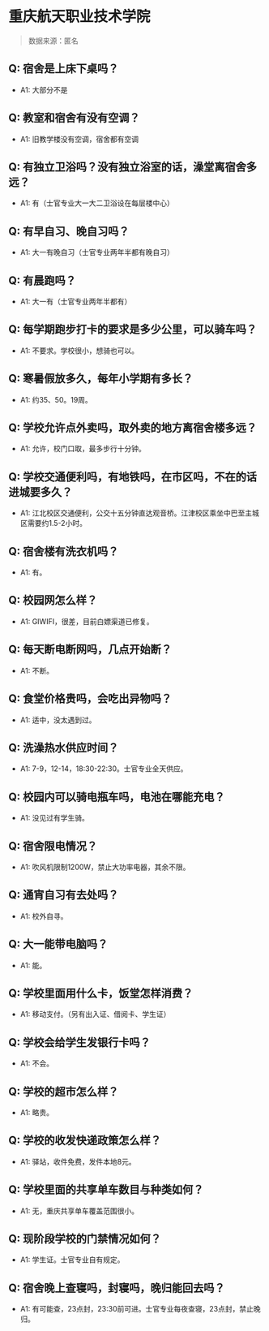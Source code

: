 # 重庆航天职业技术学院

> 数据来源：匿名

## Q: 宿舍是上床下桌吗？

- A1: 大部分不是

## Q: 教室和宿舍有没有空调？

- A1: 旧教学楼没有空调，宿舍都有空调

## Q: 有独立卫浴吗？没有独立浴室的话，澡堂离宿舍多远？

- A1: 有（士官专业大一大二卫浴设在每层楼中心）

## Q: 有早自习、晚自习吗？

- A1: 大一有晚自习（士官专业两年半都有晚自习）

## Q: 有晨跑吗？

- A1: 大一有（士官专业两年半都有）

## Q: 每学期跑步打卡的要求是多少公里，可以骑车吗？

- A1: 不要求。学校很小，想骑也可以。

## Q: 寒暑假放多久，每年小学期有多长？

- A1: 约35、50。19周。

## Q: 学校允许点外卖吗，取外卖的地方离宿舍楼多远？

- A1: 允许，校门口取，最多步行十分钟。

## Q: 学校交通便利吗，有地铁吗，在市区吗，不在的话进城要多久？

- A1: 江北校区交通便利，公交十五分钟直达观音桥。江津校区乘坐中巴至主城区需要约1.5-2小时。

## Q: 宿舍楼有洗衣机吗？

- A1: 有。

## Q: 校园网怎么样？

- A1: GIWIFI，很差，目前白嫖渠道已修复。

## Q: 每天断电断网吗，几点开始断？

- A1: 不断。

## Q: 食堂价格贵吗，会吃出异物吗？

- A1: 适中，没太遇到过。

## Q: 洗澡热水供应时间？

- A1: 7-9，12-14，18:30-22:30。士官专业全天供应。

## Q: 校园内可以骑电瓶车吗，电池在哪能充电？

- A1: 没见过有学生骑。

## Q: 宿舍限电情况？

- A1: 吹风机限制1200W，禁止大功率电器，其余不限。

## Q: 通宵自习有去处吗？

- A1: 校外自寻。

## Q: 大一能带电脑吗？

- A1: 能。

## Q: 学校里面用什么卡，饭堂怎样消费？

- A1: 移动支付。（另有出入证、借阅卡、学生证）

## Q: 学校会给学生发银行卡吗？

- A1: 不会。

## Q: 学校的超市怎么样？

- A1: 略贵。

## Q: 学校的收发快递政策怎么样？

- A1: 驿站，收件免费，发件本地8元。

## Q: 学校里面的共享单车数目与种类如何？

- A1: 无，重庆共享单车覆盖范围很小。

## Q: 现阶段学校的门禁情况如何？

- A1: 学生证。士官专业自有规定。

## Q: 宿舍晚上查寝吗，封寝吗，晚归能回去吗？

- A1: 有可能查，23点封，23:30前可进。士官专业每夜查寝，23点封，禁止晚归。

